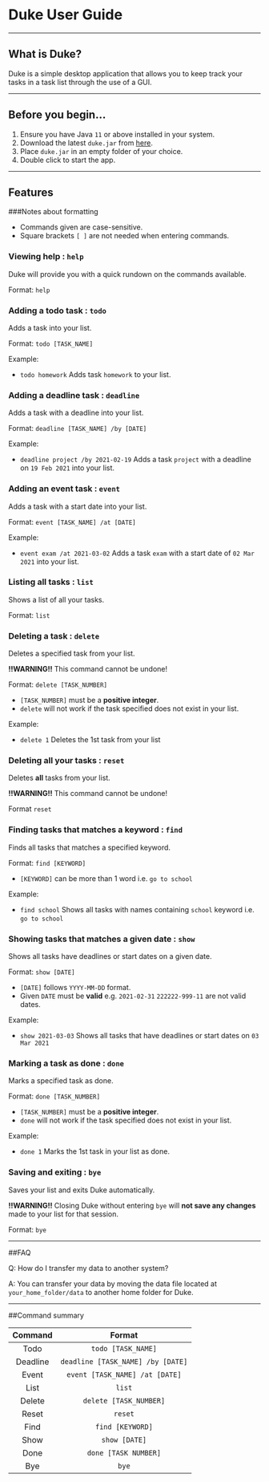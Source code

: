 # Duke User Guide

---

## What is Duke?

Duke is a simple desktop application that allows you to keep track your tasks in a task list through the use of a GUI.

---

## Before you begin...
1. Ensure you have Java `11` or above installed in your system.
2. Download the latest `duke.jar` from [here](https://github.com/lrj689/ip/releases/tag/1.0).
3. Place `duke.jar` in an empty folder of your choice.
4. Double click to start the app.

---

## Features

###Notes about formatting
* Commands given are case-sensitive.
* Square brackets `[ ]` are not needed when entering commands.

### Viewing help : `help`

Duke will provide you with a quick rundown on the commands available.

Format: `help`

### Adding a todo task : `todo`

Adds a task into your list.

Format: `todo [TASK_NAME]`

Example:
* `todo homework` Adds task `homework` to your list.

### Adding a deadline task : `deadline`

Adds a task with a deadline into your list.

Format: `deadline [TASK_NAME] /by [DATE]`

Example:
* `deadline project /by 2021-02-19` Adds a task `project` with a deadline on `19 Feb 2021` into your list.

### Adding an event task : `event`

Adds a task with a start date into your list.

Format: `event [TASK_NAME] /at [DATE]`

Example:
* `event exam /at 2021-03-02` Adds a task `exam` with a start date of `02 Mar 2021` into your list.

### Listing all tasks : `list`

Shows a list of all your tasks.

Format: `list`

### Deleting a task : `delete`

Deletes a specified task from your list.

**!!WARNING!!** This command cannot be undone!

Format: `delete [TASK_NUMBER]`
* `[TASK_NUMBER]` must be a **positive integer**.
* `delete` will not work if the task specified does not exist in your list.

Example:
*  `delete 1` Deletes the 1st task from your list

### Deleting all your tasks : `reset`

Deletes **all** tasks from your list.

**!!WARNING!!** This command cannot be undone!

Format `reset`

### Finding tasks that matches a keyword : `find`

Finds all tasks that matches a specified keyword.

Format: `find [KEYWORD]`
* `[KEYWORD]` can be more than 1 word i.e. `go to school`

Example: 
* `find school` Shows all tasks with names containing `school` keyword i.e. `go to school`

### Showing tasks that matches a given date : `show`

Shows all tasks have deadlines or start dates on a given date.

Format: `show [DATE]`
* `[DATE]` follows `YYYY-MM-DD` format.
* Given `DATE` must be **valid** e.g. `2021-02-31` `222222-999-11` are not valid dates.

Example:
*  `show 2021-03-03` Shows all tasks that have deadlines or start dates on `03 Mar 2021`

### Marking a task as done : `done`

Marks a specified task as done.

Format: `done [TASK_NUMBER]`
* `[TASK_NUMBER]` must be a **positive integer**.
* `done` will not work if the task specified does not exist in your list.

Example:
* `done 1` Marks the 1st task in your list as done.

### Saving and exiting : `bye`

Saves your list and exits Duke automatically.

**!!WARNING!!**
Closing Duke without entering `bye` will **not save any changes** made to your list for that session.

Format: `bye`

---

##FAQ

Q: How do I transfer my data to another system?

A: You can transfer your data by moving the data file located at `your_home_folder/data` to another home folder for Duke.

---

##Command summary

| Command       |        Format                     |
|:-------------:|:---------------------------------:|
| Todo          | `todo [TASK_NAME]`                |
| Deadline      | `deadline [TASK_NAME] /by [DATE]` | 
| Event         | `event [TASK_NAME] /at [DATE]`    |
| List          | `list`                            |
| Delete        | `delete [TASK_NUMBER]`            | 
| Reset         | `reset`                           |
| Find          | `find [KEYWORD]`                  |
| Show          | `show [DATE]`                     | 
| Done          | `done [TASK NUMBER]`              |
| Bye           | `bye`                             |
